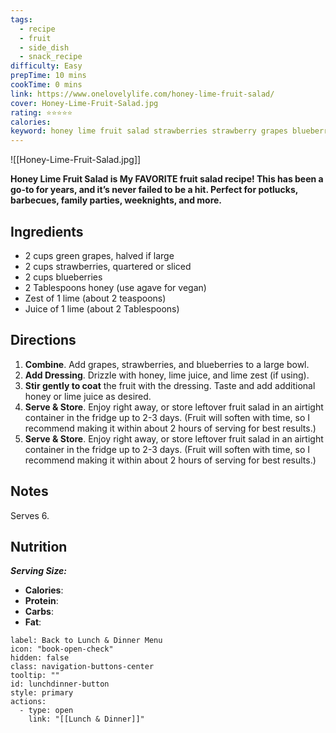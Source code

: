 ```yaml
---
tags:
  - recipe
  - fruit
  - side_dish
  - snack_recipe
difficulty: Easy
prepTime: 10 mins
cookTime: 0 mins
link: https://www.onelovelylife.com/honey-lime-fruit-salad/
cover: Honey-Lime-Fruit-Salad.jpg
rating: ⭐️⭐️⭐️⭐️⭐️
calories: 
keyword: honey lime fruit salad strawberries strawberry grapes blueberries honey
---
```


![[Honey-Lime-Fruit-Salad.jpg]]

**Honey Lime Fruit Salad is My FAVORITE fruit salad recipe! This has been a go-to for years, and it’s never failed to be a hit. Perfect for potlucks, barbecues, family parties, weeknights, and more.**

## Ingredients
- 2 cups green grapes, halved if large
- 2 cups strawberries, quartered or sliced
- 2 cups blueberries
- 2 Tablespoons honey (use agave for vegan)
- Zest of 1 lime (about 2 teaspoons)
- Juice of 1 lime (about 2 Tablespoons)


## Directions
1. **Combine**. Add grapes, strawberries, and blueberries to a large bowl.
2. **Add Dressing**. Drizzle with honey, lime juice, and lime zest (if using).
3. **Stir gently to coat** the fruit with the dressing. Taste and add additional honey or lime juice as desired. 
4. **Serve & Store**. Enjoy right away, or store leftover fruit salad in an airtight container in the fridge up to 2-3 days. (Fruit will soften with time, so I recommend making it within about 2 hours of serving for best results.)
5. **Serve & Store**. Enjoy right away, or store leftover fruit salad in an airtight container in the fridge up to 2-3 days. (Fruit will soften with time, so I recommend making it within about 2 hours of serving for best results.)

## Notes
Serves 6.

## Nutrition
***Serving Size:*** 
- **Calories**: 
- **Protein**: 
- **Carbs**: 
- **Fat**: 


```meta-bind-button
label: Back to Lunch & Dinner Menu
icon: "book-open-check"
hidden: false
class: navigation-buttons-center
tooltip: ""
id: lunchdinner-button
style: primary
actions:
  - type: open
    link: "[[Lunch & Dinner]]"

```
 
